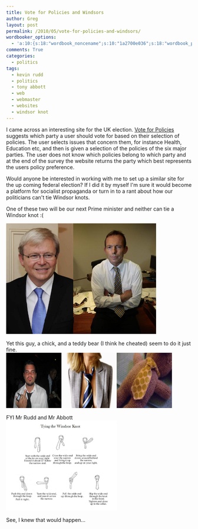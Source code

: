 ```yaml
---
title: Vote for Policies and Windsors
author: Greg
layout: post
permalink: /2010/05/vote-for-policies-and-windsors/
wordbooker_options:
  - 'a:10:{s:18:"wordbook_noncename";s:10:"1a2700e036";s:18:"wordbook_page_post";s:4:"-100";s:18:"wordbook_orandpage";s:1:"2";s:23:"wordbook_default_author";s:1:"2";s:23:"wordbook_extract_length";s:3:"256";s:19:"wordbook_actionlink";s:3:"300";s:26:"wordbooker_publish_default";s:2:"on";s:18:"wordbook_attribute";s:31:"Posted a new post on their blog";s:29:"wordbooker_status_update_text";s:35:": New blog post :  %title% - %link%";s:20:"wordbook_comment_get";s:2:"on";}'
comments: True
categories:
  - politics
tags:
  - kevin rudd
  - politics
  - tony abbott
  - web
  - webmaster
  - websites
  - windsor knot
---
```

I came across an interesting site for the UK election. [Vote for Policies][1] suggests which party a user should vote for based on their selection of policies. The user selects issues that concern them, for instance Health, Education etc, and then is given a selection of the policies of the six major parties. The user does not know which policies belong to which party and at the end of the survey the website returns the party which best represents the users policy preference.

Would anyone be interested in working with me to set up a similar site for the up coming federal election? If I did it by myself I'm sure it would become a platform for socialist propaganda or turn in to a rant about how our politicians can't tie Windsor knots.

One of these two will be our next Prime minister and neither can tie a Windsor knot :(

[<img src="/wp-content/uploads/2010/05/Kevin_Rudd_by_UNDP.jpg" alt="" title="Kevin_Rudd_by_UNDP" width="182" height="300" class="alignnone size-medium wp-image-370" />][2][<img src="/wp-content/uploads/2010/05/tony-abbott.jpg" alt="" title="tony abbott" width="225" height="300" class="alignnone size-medium wp-image-375" />][3]

Yet this guy, a chick, and a teddy bear (I think he cheated) seem to do it just fine.  
[<img src="/wp-content/uploads/2010/05/tie1.jpg" alt="" title="tie1" width="150" height="150" class="alignnone size-thumbnail wp-image-372" />][4][<img src="/wp-content/uploads/2010/05/tie-chick.jpg" alt="" title="tie chick" width="150" height="150" class="alignnone size-thumbnail wp-image-373" />][5][<img src="/wp-content/uploads/2010/05/tie-teddy-bear.jpg" alt="" title="tie teddy bear" width="150" height="150" class="alignnone size-thumbnail wp-image-374" />][6]

FYI Mr Rudd and Mr Abbott  
[<img src="/wp-content/uploads/2010/05/Tying_the_Windsor_Knot.jpg" alt="" title="Tying_the_Windsor_Knot" width="300" height="244" class="alignnone size-medium wp-image-376" />][7]

See, I knew that would happen...

 [1]: http://www.voteforpolicies.org.uk
 [2]: /wp-content/uploads/2010/05/Kevin_Rudd_by_UNDP.jpg
 [3]: /wp-content/uploads/2010/05/tony-abbott.jpg
 [4]: /wp-content/uploads/2010/05/tie1.jpg
 [5]: /wp-content/uploads/2010/05/tie-chick.jpg
 [6]: /wp-content/uploads/2010/05/tie-teddy-bear.jpg
 [7]: /wp-content/uploads/2010/05/Tying_the_Windsor_Knot.jpg
